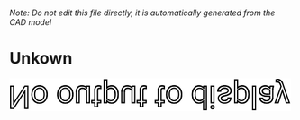 ###### Note: Do not edit this file directly, it is automatically generated from the CAD model

# Unkown

![](/project.svg)



 

